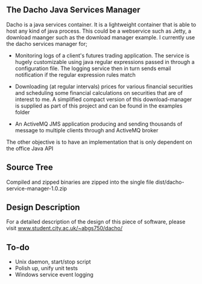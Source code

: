 The Dacho Java Services Manager
-------------------------------

Dacho is a java services container. It is a lightweight container that is able to
host any kind of java process. This could be a webservice such as Jetty, a download maanger
such as the download manager example. I currently use the dacho services manager for;

- Monitoring logs of a client's futures trading application. The service is hugely 
customizable using java regular expressions passed in through a configuration file. The
logging service then in turn sends email notification if the regular expression rules match

- Downloading (at regular intervals) prices for various financial securities and scheduling some financial calculations on securities that are of interest to me. A simplified compact version of this download-manager is supplied as part of this project and can be found in the examples folder

- An ActiveMQ JMS application producing and sending thousands of message to multiple clients through and ActiveMQ broker  


The other objective is to have an implementation that is only dependent on the office Java API

Source Tree
----------

Compiled and zipped binaries are zipped into the single file dist/dacho-service-manager-1.0.zip

Design Description
------------------
For a detailed description of the design of this piece of software, please visit www.student.city.ac.uk/~abgs750/dacho/

To-do
-----
- Unix daemon, start/stop script
- Polish up, unify unit tests
- Windows service event logging
